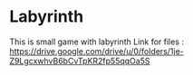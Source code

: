 # Labyrinth
This is small game with labyrinth
Link for files : https://drive.google.com/drive/u/0/folders/1je-Z9LgcxwhvB6bCvTpKR2fp55qqOa5S
